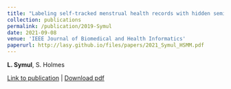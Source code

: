 ```yaml
---
title: "Labeling self-tracked menstrual health records with hidden semi-Markov models."
collection: publications
permalink: /publication/2019-Symul
date: 2021-09-08
venue: 'IEEE Journal of Biomedical and Health Informatics'
paperurl: http://lasy.github.io/files/papers/2021_Symul_HSMM.pdf
---
```


__L. Symul__, S. Holmes


[Link to publication](https://ieeexplore.ieee.org/document/9531515) |
[Download pdf](http://lasy.github.io/files/2021_Symul_HSMM.pdf)
